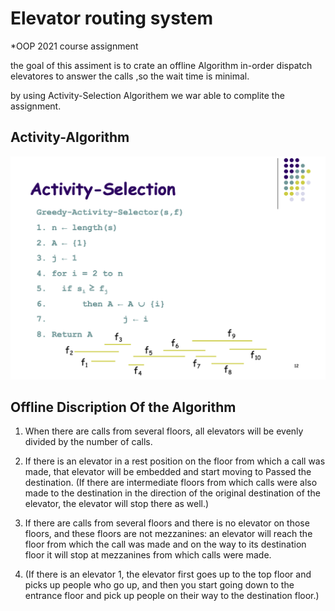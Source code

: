 # Elevator routing system
*OOP 2021 course assignment

the goal of this assiment is to crate an offline Algorithm in-order dispatch elevatores to answer the calls ,so the wait time is minimal.

by using Activity-Selection Algorithem we war able to complite the assignment.

## Activity-Algorithm 
![pseudo code](Activity-Selection.png)
## Offline Discription Of the Algorithm 

1. When there are calls from several floors, all elevators will be evenly divided by the number of calls.

2. If there is an elevator in a rest position on the floor from which a call was made, that elevator will be embedded and start moving to Passed the destination. 
(If there are intermediate floors from which calls were also made to the destination in the direction of the original destination of the elevator, the elevator will stop there as well.)

3. If there are calls from several floors and there is no elevator on those floors, and these floors are not mezzanines: an elevator will reach the floor from which the call was made and on the way to its destination floor it will stop at mezzanines from which calls were made.

4. (If there is an elevator 1, the elevator first goes up to the top floor and picks up people who go up, and then you start going down to the entrance floor and pick up people on their way to the destination floor.)

